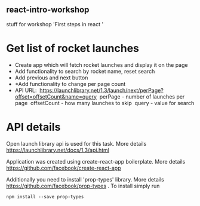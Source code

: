 ## react-intro-workshop
stuff for workshop 'First steps in react '

# Get list of rocket launches
- Create app which will fetch rocket launches and display it on the page
- Add functionality to search by rocket name, reset search
- Add previous and next button
- *Add functionality to change per page count
- API URL:
 https://launchlibrary.net/1.3/launch/next/perPage?offset=offsetCount&name=query 
 perPage - number of launches per page
 offsetCount - how many launches to skip
 query - value for search 
 
 # API details
Open launch library api is used for this task. More details 
https://launchlibrary.net/docs/1.3/api.html

Application was created using create-react-app boilerplate. More details 
https://github.com/facebook/create-react-app

Additionally you need to install 'prop-types' library. More details
https://github.com/facebook/prop-types . To install simply run 

```shell
npm install --save prop-types
```
